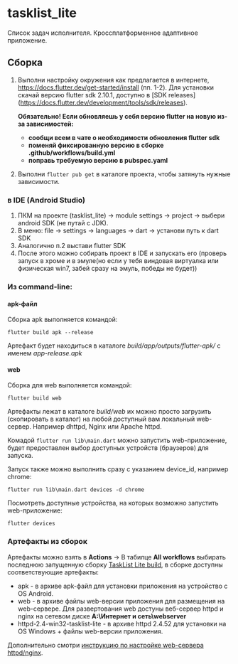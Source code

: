 # tasklist_lite

Список задач исполнителя. 
Кроссплатформенное адаптивное приложение.

## Сборка
1. Выполни настройку окружения как предлагается в интернете, https://docs.flutter.dev/get-started/install (пп. 1-2). 
   Для установки скачай версию flutter sdk 2.10.1, доступно в [SDK releases] (https://docs.flutter.dev/development/tools/sdk/releases).

   **Обязательно! Если обновляешь у себя версию flutter на новую из-за зависимостей:**
     - **сообщи всем в чате о необходимости обновления flutter sdk**
     - **поменяй фиксированную версию в сборке .github/workflows/build.yml** 
     - **поправь требуемую версию в pubspec.yaml**

2. Выполни `flutter pub get` в каталоге проекта, чтобы затянуть нужные зависимости.
### в IDE (Android Studio)
1. ПКМ на проекте (tasklist_lite) -> module settings -> project -> выбери android SDK (не путай с JDK).
2. В меню: file -> settings -> languages -> dart -> установи путь к dart SDK
3. Аналогично п.2 выстави flutter SDK
4. После этого можно собирать проект в IDE и запускать его (проверь запуск в хроме и в эмуле(но если у тебя виндовая
виртуалка или физическая win7, забей сразу на эмуль, победы не будет))
### Из command-line:
#### apk-файл
Сборка apk выполняется командой: 
```
flutter build apk --release
``` 
Артефакт будет находиться в каталоге _build/app/outputs/flutter-apk/_ с именем _app-release.apk_

#### web
Сборка для web выполняется командой:
```
flutter build web
```
Артефакты лежат в каталоге _build/web_ их можно просто загрузить (скопировать в каталог) на любой доступный вам локальный web-сервер. Например dhttpd, Nginx или Apache httpd. 

Комадой `flutter run lib\main.dart` можно запустить web-приложение, будет предоставлен выбор доступных устройств (браузеров) для запуска.

Запуск также можно выполнить сразу с указанием device_id, например chrome:
```
flutter run lib\main.dart devices -d chrome
```
Посмотреть доступные устройства, на которых возможно запустить web-приложение:
```
flutter devices 
```

### Артефакты из сборок
Артефакты можно взять в **Actions** -> В табилце **All workflows** выбирать последнюю запущенную сборку [TaskList Lite build](https://github.com/argustelecom/tasklist_lite/actions/workflows/build.yml), в сборке доступны соответствующие артефакты:
- apk - в архиве apk-файл для установки приложения на устройство с OS Android.
- web - в архиве файлы web-версии приложения для размещения на web-сервере. Для развертования web достуны веб-сервер httpd и nginx на сетевом диске **A:\Интернет и сеть\webserver**
- httpd-2.4-win32-tasklist-lite - в архиве httpd 2.4.52 для установки на OS Windows + файлы web-версии приложения.

Дополнительно смотри [инструкцию по настройке web-сервера httpd/nginx](https://github.com/argustelecom/tasklist_lite/blob/master/docs/install-web.md).






